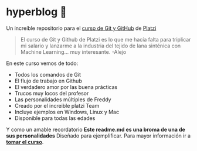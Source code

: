 # hyperblog 💚 
Un increíble repositorio para el [curso de Git y GitHub](https://platzi.com/clases/git-github/ "curso de Git y GitHub Platzi") de [Platzi](https://platzi.com/ "Platzi") 
>El curso de Git y Github de Platzi es lo que me hacía falta para triplicar mi salario y lanzarme a la industria del tejido de lana sinténica con Machine Learning... muy interesante.
>-Alejo

En este curso vemos de todo:
* Todos los comandos de Git
* El flujo de trabajo en Github
* El verdadero amor por las buena prácticas
* Trucos muy locos del profesor
* Las personalidades múltiples de Freddy
* Creado por el increible platzi Team
* Incluye ejemplos en Windows, Linux y Mac
* Disponible para todas las edades

Y como un amable recordatorio **Este readme.md es una broma de una de sus personalidades** Diseñado para ejemplificar. Para mayor información ir a [**tomar el curso**](https://platzi.com/clases/git-github/).